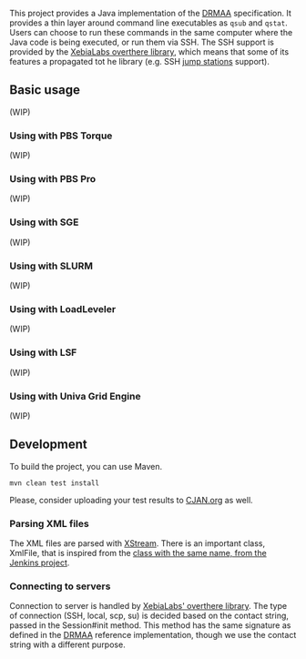 This project provides a Java implementation of the [DRMAA](http://www.drmaa.org/) specification. It provides a thin layer around command line executables as `qsub` and `qstat`. Users can choose to run these commands in the same computer where the Java code is being executed, or run them via SSH. The SSH support is provided by the [XebiaLabs overthere library](https://github.com/xebialabs/overthere), which means that some of its features a propagated tot he library (e.g. SSH [jump stations](https://en.wikipedia.org/wiki/Jump_server) support).

## Basic usage

(WIP)

### Using with PBS Torque

(WIP)

### Using with PBS Pro

(WIP)

### Using with SGE

(WIP)

### Using with SLURM

(WIP)

### Using with LoadLeveler

(WIP)

### Using with LSF

(WIP)

### Using with Univa Grid Engine

(WIP)

## Development

To build the project, you can use Maven.

```
mvn clean test install
```

Please, consider uploading your test results to [CJAN.org](http://cjan.org) as well.

### Parsing XML files

The XML files are parsed with [XStream](http://x-stream.github.io/). There is an important class, XmlFile, that is inspired from the [class with the same name, from the Jenkins project](https://github.com/jenkinsci/jenkins/blob/e2dccc35572b64f5e602a6b1b3efb517c578872c/core/src/main/java/hudson/XmlFile.java).

### Connecting to servers

Connection to server is handled by [XebiaLabs' overthere library](https://github.com/xebialabs/overthere). The type of connection (SSH, local, scp, su) is decided based on the contact string, passed in the Session#init method. This method has the same signature as defined in the [DRMAA](http://drmaa.org) reference implementation, though we use the contact string with a different purpose.
